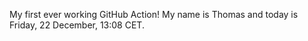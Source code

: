 My first ever working GitHub Action!
My name is Thomas and today is Friday, 22 December, 13:08 CET. 
